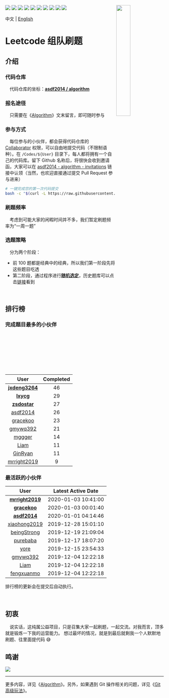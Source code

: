 [<img align="right" width="30%" height="30%" src="https://user-images.githubusercontent.com/8108788/58363706-18c4d080-7edb-11e9-947a-cf7233c8e2cc.png">](https://yuzhouwan.com/)

[![](https://img.shields.io/github/contributors/asdf2014/algorithm)](https://yuzhouwan.com/posts/666/)
[![](https://img.shields.io/github/languages/count/asdf2014/algorithm)](https://yuzhouwan.com/posts/666/)
[![](https://img.shields.io/github/languages/top/asdf2014/algorithm)](https://yuzhouwan.com/posts/666/)
[![](https://img.shields.io/lgtm/alerts/g/asdf2014/algorithm.svg?logo=lgtm&logoWidth=18)](https://lgtm.com/projects/g/asdf2014/algorithm/alerts/)
[![](https://img.shields.io/lgtm/grade/python/g/asdf2014/algorithm.svg?logo=lgtm&logoWidth=18)](https://lgtm.com/projects/g/asdf2014/algorithm/context:python)
[![](https://goreportcard.com/badge/github.com/asdf2014/algorithm)](https://goreportcard.com/report/github.com/asdf2014/algorithm)
[![](https://img.shields.io/github/commit-activity/m/asdf2014/algorithm?cacheSeconds=3600)](https://yuzhouwan.com/posts/666/)
[![](https://img.shields.io/github/license/asdf2014/algorithm)](https://yuzhouwan.com/posts/666/)
[![](https://badges.gitter.im/yuzhouwan/community.svg)](https://gitter.im/yuzhouwan/community?utm_source=badge&utm_medium=badge&utm_campaign=pr-badge)
[![](https://img.shields.io/badge/QQ%20Group-5366753-blue.svg?style=social&logo=tencent-qq)](https://shang.qq.com/wpa/qunwpa?idkey=bfbcf1453371a0810fd6be235ace47147f6fb9d262fb768b497c861f50af0af4)

中文 | [English](https://github.com/asdf2014/algorithm/blob/master/README-en.md)

# Leetcode 组队刷题

## 介绍

### 代码仓库

　代码仓库的坐标：**[asdf2014 / algorithm](https://github.com/asdf2014/algorithm)**


### 报名途径

　只需要在《[Algorithm](https://github.com/asdf2014/gitment/issues/40)》文末留言，即可随时参与


### 参与方式

　每位参与的小伙伴，都会获得代码仓库的 [Collaborator](https://help.github.com/en/github/setting-up-and-managing-your-github-user-account/permission-levels-for-a-user-account-repository) 权限，可以自由地提交代码（不限制语种）。在 `/Codes/${User}` 目录下，每人都将拥有一个自己的代码库。留下 Github 名称后，将很快会收到邀请函，大家可以在 [asdf2014 - algorithm - invitations](https://github.com/asdf2014/algorithm/invitations) 链接中认领（当然，也欢迎直接通过提交 Pull Request 参与进来）

```bash
# 一键完成您的第一次代码提交
bash -c "$(curl -L https://raw.githubusercontent.com/asdf2014/algorithm/master/first_commit.sh)"
```


### 刷题频率

　考虑到可能大家的闲暇时间并不多，我们暂定刷题频率为“一周一题”


### 选题策略

　分为两个阶段：
* 前 100 题都是经典中的经典，所以我们第一阶段先将这些题目吃透
* 第二阶段，通过程序进行[**随机选定**](https://nbviewer.jupyter.org/github/asdf2014/algorithm/blob/master/Picker/leetcode_picker.ipynb)，历史题库可以点击[链接](https://yuzhouwan.com/posts/666/#检索)看到

<br/>

## 排行榜

### 完成题目最多的小伙伴

| User | Completed |
| :--: | :-------: |
| **[jxdeng3264](https://github.com/asdf2014/algorithm/tree/master/Codes/jxdeng3264)** | 46 |
| **[lxycg](https://github.com/asdf2014/algorithm/tree/master/Codes/lxycg)** | 29 |
| **[zsdostar](https://github.com/asdf2014/algorithm/tree/master/Codes/zsdostar)** | 27 |
| [asdf2014](https://github.com/asdf2014/algorithm/tree/master/Codes/asdf2014) | 26 |
| [gracekoo](https://github.com/asdf2014/algorithm/tree/master/Codes/gracekoo) | 23 |
| [gmywq392](https://github.com/asdf2014/algorithm/tree/master/Codes/gmywq392) | 21 |
| [mggger](https://github.com/asdf2014/algorithm/tree/master/Codes/mggger) | 14 |
| [Liam](https://github.com/asdf2014/algorithm/tree/master/Codes/Liam) | 11 |
| [GinRyan](https://github.com/asdf2014/algorithm/tree/master/Codes/GinRyan) | 11 |
| [mrright2019](https://github.com/asdf2014/algorithm/tree/master/Codes/mrright2019) | 9 |

### 最活跃的小伙伴

| User | Latest Active Date |
| :--: | :----------------: |
| **[mrright2019](https://github.com/asdf2014/algorithm/tree/master/Codes/mrright2019)** | 2020-01-03 10:41:00 |
| **[gracekoo](https://github.com/asdf2014/algorithm/tree/master/Codes/gracekoo)** | 2020-01-03 00:01:40 |
| **[asdf2014](https://github.com/asdf2014/algorithm/tree/master/Codes/asdf2014)** | 2020-01-01 04:14:46 |
| [xiaohong2019](https://github.com/asdf2014/algorithm/tree/master/Codes/xiaohong2019) | 2019-12-28 15:01:10 |
| [beingStrong](https://github.com/asdf2014/algorithm/tree/master/Codes/beingStrong) | 2019-12-19 21:09:04 |
| [purebaba](https://github.com/asdf2014/algorithm/tree/master/Codes/purebaba) | 2019-12-17 18:07:20 |
| [yore](https://github.com/asdf2014/algorithm/tree/master/Codes/yore) | 2019-12-15 23:54:33 |
| [gmywq392](https://github.com/asdf2014/algorithm/tree/master/Codes/gmywq392) | 2019-12-04 12:22:18 |
| [Liam](https://github.com/asdf2014/algorithm/tree/master/Codes/Liam) | 2019-12-04 12:22:18 |
| [fengxuanmo](https://github.com/asdf2014/algorithm/tree/master/Codes/fengxuanmo) | 2019-12-04 12:22:18 |

排行榜的更新会在提交后自动执行。

<br/>

## 初衷

　说实话，这纯属公益项目，只是召集大家一起刷题，一起交流。对我而言，顶多就是锻炼一下我的运营能力。
想过最坏的情况，就是到最后就剩我一个人默默地刷题、往里面提代码 :sweat_smile:

## 鸣谢

[![](https://opencollective.com/algorithm/contributors.svg?width=666)](https://github.com/asdf2014/algorithm/graphs/contributors)


---


更多内容，详见《[Algorithm](https://yuzhouwan.com/posts/666/)》。另外，如果遇到 Git 操作相关的问题，详见《[Git 高级玩法](https://yuzhouwan.com/posts/30041/)》。
